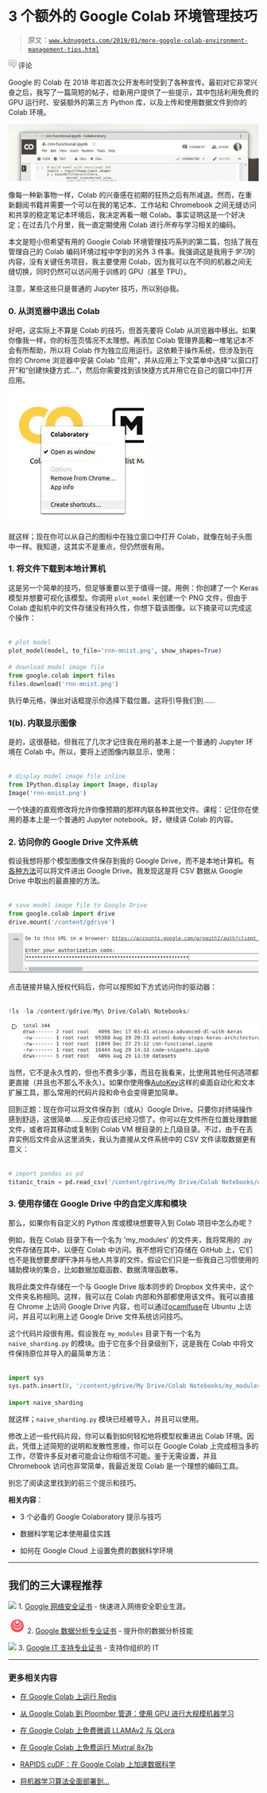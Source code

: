 # 3 个额外的 Google Colab 环境管理技巧

> 原文：[`www.kdnuggets.com/2019/01/more-google-colab-environment-management-tips.html`](https://www.kdnuggets.com/2019/01/more-google-colab-environment-management-tips.html)

![c](img/3d9c022da2d331bb56691a9617b91b90.png) 评论

Google 的 Colab 在 2018 年初首次公开发布时受到了各种宣传。最初对它非常兴奋之后，我写了一篇简短的帖子，给新用户提供了一些提示，其中包括利用免费的 GPU 运行时、安装额外的第三方 Python 库，以及上传和使用数据文件到你的 Colab 环境。

![Header image](img/f2a5d9754f4267cd5dd86c2c0a9ed1ec.png)

像每一种新事物一样，Colab 的兴奋感在初期的狂热之后有所减退。然而，在重新翻阅书籍并需要一个可以在我的笔记本、工作站和 Chromebook 之间无缝访问和共享的稳定笔记本环境后，我决定再看一眼 Colab。事实证明这是一个好决定；在过去几个月里，我一直定期使用 Colab 进行*所有*与学习相关的编码。

本文是短小但希望有用的 Google Colab 环境管理技巧系列的第二篇，包括了我在管理自己的 Colab 编码环境过程中学到的另外 3 件事。我强调这是我用于*学习*的内容，没有关键任务项目，我主要使用 Colab，因为我可以在不同的机器之间无缝切换，同时仍然可以访问用于训练的 GPU（甚至 TPU）。

注意，某些这些只是普通的 Jupyter 技巧，所以别@我。

### **0\. 从浏览器中退出 Colab**

好吧，这实际上不算是 Colab 的技巧，但首先要将 Colab 从浏览器中移出。如果你像我一样，你的标签页情况不太理想。再添加 Colab 管理界面**和**一堆笔记本不会有所帮助，所以将 Colab 作为独立应用运行。这依赖于操作系统，但涉及到在你的 Chrome 浏览器中安装 Colab "应用"，并从应用上下文菜单中选择“以窗口打开”和“创建快捷方式...”，然后你需要找到该快捷方式并用它在自己的窗口中打开应用。

![右键点击](img/d8a2c5bd1d585486045c441491f12d1c.png)

就这样；现在你可以从自己的图标中在独立窗口中打开 Colab，就像在帖子头图中一样。我知道，这其实不是重点，但仍然很有用。

### **1\. 将文件下载到本地计算机**

这是另一个简单的技巧，但足够重要以至于值得一提。用例：你创建了一个 Keras 模型并想要可视化该模型。你调用 `plot_model` 来创建一个 PNG 文件，但由于 Colab 虚拟机中的文件存储没有持久性，你想下载该图像。以下摘录可以完成这个操作：

```py

# plot model
plot_model(model, to_file='rnn-mnist.png', show_shapes=True)

# download model image file
from google.colab import files
files.download('rnn-mnist.png')
```

执行单元格，弹出对话框提示你选择下载位置。这将引导我们到……

### **1(b). 内联显示图像**

是的，这很基础，但我花了几次才记住我在用的基本上是一个普通的 Jupyter 环境在 Colab 中。所以，要将上述图像内联显示，使用：

```py

# display model image file inline
from IPython.display import Image, display
Image('rnn-mnist.png')
```

一个快速的直观修改将允许你像预期的那样内联各种其他文件。课程：记住你在使用的基本上是一个普通的 Jupyter notebook。好，继续讲 Colab 的内容。

### **2\. 访问你的 Google Drive 文件系统**

假设我想将那个模型图像文件保存到我的 Google Drive，而不是本地计算机。有[各种方法](https://colab.research.google.com/notebooks/io.ipynb)可以将文件进出 Google Drive。我发现这是将 CSV 数据从 Google Drive 中取出的最直接的方法。

```py

# save model image file to Google Drive
from google.colab import drive
drive.mount('/content/gdrive')
```

![GDrive auth code](img/f996dc6b9e01900fa6d41db2e7d1e871.png)

点击链接并输入授权代码后，你可以按照如下方式访问你的驱动器：

```py

!ls -la /content/gdrive/My\ Drive/Colab\ Notebooks/

```

![Colab GDrive ls](img/b240bde1eb37c12ce6c34973ab68db04.png)

当然，它不是永久性的，但也不费多少事，而且在我看来，比使用其他任何选项都更直接（并且也不那么不永久）。如果你使用像[AutoKey](https://github.com/autokey/autokey)这样的桌面自动化和文本扩展工具，那么常用的代码片段和命令会变得更加简单。

回到正题：现在你可以将文件保存到（或从）Google Drive。只要你对终端操作感到舒适，这很简单……反正你应该已经习惯了。你可以在文件所在位置处理数据文件，或者将其移动或复制到 Colab VM 根目录的上几级目录。不过，由于在丢弃实例后文件会从这里消失，我认为直接从文件系统中的 CSV 文件读取数据更有意义：

```py

# import pandas as pd
titanic_train = pd.read_csv('/content/gdrive/My Drive/Colab Notebooks/datasets/titanic/train_clean.csv')
```

### **3\. 使用存储在 Google Drive 中的自定义库和模块**

那么，如果你有自定义的 Python 库或模块想要导入到 Colab 项目中怎么办呢？

例如，我在 Colab 目录下有一个名为 'my_modules' 的文件夹，我将常用的 .py 文件存储在其中，以便在 Colab 中访问。我不想将它们存储在 GitHub 上，它们也不是我想要*整理*干净并与他人共享的文件。假设它们只是一些我自己习惯使用的辅助模块的集合，比如数据加载函数、数据清理函数等。

我将此类文件存储在一个与 Google Drive 版本同步的 Dropbox 文件夹中，这个文件夹名称相同。这样，我可以在 Colab 内部和外部都使用该文件。我可以直接在 Chrome 上访问 Google Drive 内容，也可以通过[ocamlfuse](https://github.com/astrada/google-drive-ocamlfuse)在 Ubuntu 上访问，并且可以利用上述 Google Drive 文件系统访问技巧。

这个代码片段很有用。假设我在 `my_modules` 目录下有一个名为 `naive_sharding.py` 的模块。由于它在多个目录级别下，这是我在 Colab 中将文件保持原位并导入的最简单方法：

```py

import sys
sys.path.insert(0, '/content/gdrive/My Drive/Colab Notebooks/my_modules')

import naive_sharding
```

就这样；`naive_sharding.py` 模块已经被导入，并且可以使用。

修改上述一些代码片段，你可以看到如何轻松地将模型权重进出 Colab 环境。因此，凭借上述简短的说明和发散性思维，你可以在 Google Colab 上完成相当多的工作，尽管许多反对者可能会让你相信不可能。鉴于无需设置，并且 Chromebook 访问也非常简单，我最近发现 Colab 是一个理想的编码工具。

别忘了阅读这里找到的前三个提示和技巧。

**相关内容**：

+   3 个必备的 Google Colaboratory 提示与技巧

+   数据科学笔记本使用最佳实践

+   如何在 Google Cloud 上设置免费的数据科学环境

* * *

## 我们的三大课程推荐

![](img/0244c01ba9267c002ef39d4907e0b8fb.png) 1\. [Google 网络安全证书](https://www.kdnuggets.com/google-cybersecurity) - 快速进入网络安全职业生涯。

![](img/e225c49c3c91745821c8c0368bf04711.png) 2\. [Google 数据分析专业证书](https://www.kdnuggets.com/google-data-analytics) - 提升你的数据分析技能

![](img/0244c01ba9267c002ef39d4907e0b8fb.png) 3\. [Google IT 支持专业证书](https://www.kdnuggets.com/google-itsupport) - 支持你组织的 IT

* * *

### 更多相关内容

+   [在 Google Colab 上运行 Redis](https://www.kdnuggets.com/2022/01/running-redis-google-colab.html)

+   [从 Google Colab 到 Ploomber 管道：使用 GPU 进行大规模机器学习](https://www.kdnuggets.com/2022/03/google-colab-ploomber-pipeline-ml-scale-gpus.html)

+   [在 Google Colab 上免费微调 LLAMAv2 与 QLora](https://www.kdnuggets.com/fine-tuning-llamav2-with-qlora-on-google-colab-for-free)

+   [在 Google Colab 上免费运行 Mixtral 8x7b](https://www.kdnuggets.com/running-mixtral-8x7b-on-google-colab-for-free)

+   [RAPIDS cuDF：在 Google Colab 上加速数据科学](https://www.kdnuggets.com/2023/01/rapids-cudf-accelerated-data-science-google-colab.html)

+   [将机器学习算法全面部署到…](https://www.kdnuggets.com/2021/12/deployment-machine-learning-algorithm-live-production-environment.html)

